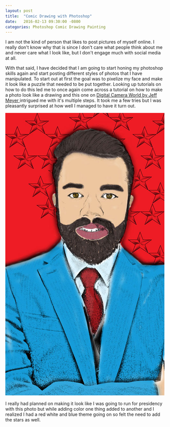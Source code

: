```yaml
---
layout: post
title:  "Comic Drawing with Photoshop"
date:   2016-02-13 09:30:00 -0800
categories: Photoshop Comic Drawing Painting
---
```

I am not the kind of person that likes to post pictures of myself online. I really
don't know why that is since I don't care what people think about me and never care
what I look like, but I don't engage much with social media at all.
<!--more-->
With that said, I have decided that I am going to start honing my photoshop skills
again and start posting different styles of photos that I have manipulated. To start
out at first the goal was to pixelize my face and make it look like a puzzle that
needed to be put together. Looking up tutorials on how to do this led me to once
again come across a tutorial on how to make a photo look like a drawing and this
one on <a href="https://www.digitalcameraworld.com/2014/01/22/photo-to-cartoon-effect-how-to-use-photoshop-to-turn-images-into-drawings-or-paintings/">Digital Camera World by Jeff Meyer </a>
intrigued me with it's multiple steps. It took me a few tries but I was pleasantly
surprised at how well I managed to have it turn out.

<img src="/assets/Suit_Drawing_Merica.jpg">

I really had planned on making it look like I was going to run for presidency with
this photo but while adding color one thing added to another and I realized I had
a red white and blue theme going on so felt the need to add the stars as well.
